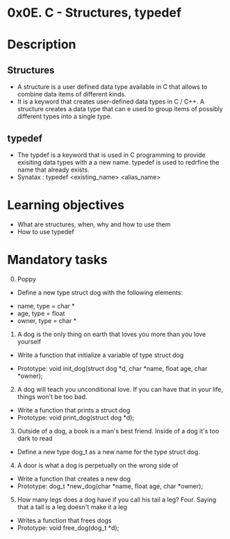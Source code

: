# 0x0E. C - Structures, typedef

# Description
## Structures
- A structure is a user defined data type available in C that allows to combine data items of different kinds.
- It is a keyword that creates user-defined data types in C / C++. A structure creates a data type that can e used to group items of possibly different types into a single type.

## typedef
- The typdef is a keyword that is used in C programming to provide exisiting data types with a a new name. typedef is used to redrfine the name that already exists.
- Synatax : typedef <existing_name> <alias_name>

# Learning objectives
- What are structures, when, why and how to use them
- How to use typedef

# Mandatory tasks
0. Poppy
- Define a new type struct dog with the following elements:
* name, type = char *
* age, type = float
* owner, type = char *

1. A dog is the only thing on earth that loves you more than you love yourself
- Write a function that initialize a variable of type struct dog
* Prototype: void init_dog(struct dog *d, char *name, float age, char *owner);

2. A dog will teach you unconditional love. If you can have that in your life, things won't be too bad.
- Write a function that prints a struct dog
- Prototype: void print_dog(struct dog *d);

3. Outside of a dog, a book is a man's best friend. Inside of a dog it's too dark to read
- Define a new type dog_t as a new name for the type struct dog.

4. A door is what a dog is perpetually on the wrong side of
- Write a function that creates a new dog
- Prototype: dog_t *new_dog(char *name, float age, char *owner);

5. How many legs does a dog have if you call his tail a leg? Four. Saying that a tail is a leg doesn't make it a leg
- Writes a function that frees dogs
- Prototype: void free_dog(dog_t *d);
